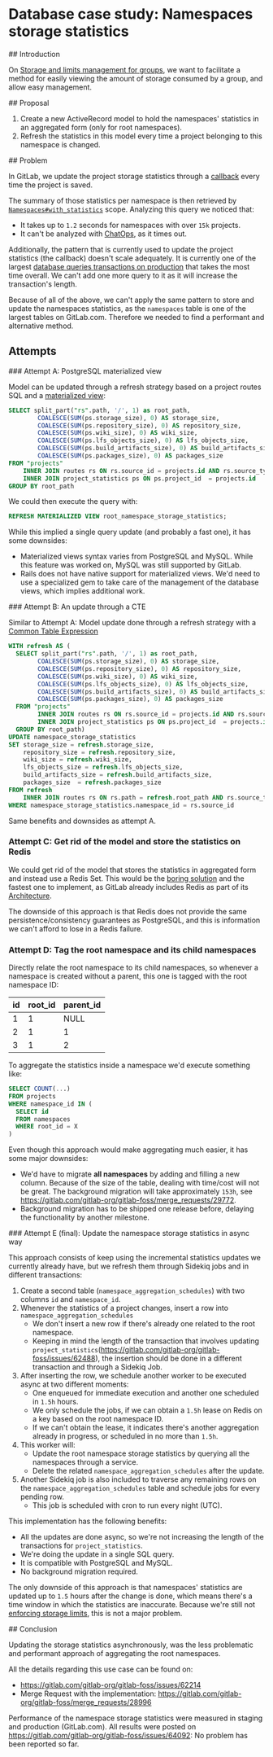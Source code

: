 # Database case study: Namespaces storage statistics

## Introduction

On [Storage and limits management for groups](https://gitlab.com/groups/gitlab-org/-/epics/886),
we want to facilitate a method for easily viewing the amount of
storage consumed by a group, and allow easy management.

## Proposal

1. Create a new ActiveRecord model to hold the namespaces' statistics in an aggregated form (only for root namespaces).
1. Refresh the statistics in this model every time a project belonging to this namespace is changed.

## Problem

In GitLab, we update the project storage statistics through a
[callback](https://gitlab.com/gitlab-org/gitlab/blob/4ab54c2233e91f60a80e5b6fa2181e6899fdcc3e/app/models/project.rb#L97)
every time the project is saved.

The summary of those statistics per namespace is then retrieved
by [`Namespaces#with_statistics`](https://gitlab.com/gitlab-org/gitlab/blob/4ab54c2233e91f60a80e5b6fa2181e6899fdcc3e/app/models/namespace.rb#L70) scope. Analyzing this query we noticed that:

- It takes up to `1.2` seconds for namespaces with over `15k` projects.
- It can't be analyzed with [ChatOps](chatops_on_gitlabcom.md), as it times out.

Additionally, the pattern that is currently used to update the project statistics
(the callback) doesn't scale adequately. It is currently one of the largest
[database queries transactions on production](https://gitlab.com/gitlab-org/gitlab-foss/issues/62488)
that takes the most time overall.  We can't add one more query to it as
it will increase the transaction's length.

Because of all of the above, we can't apply the same pattern to store
and update the namespaces statistics, as the `namespaces` table is one
of the largest tables on GitLab.com. Therefore we needed to find a performant and
alternative method.

## Attempts

### Attempt A: PostgreSQL materialized view

Model can be updated through a refresh strategy based on a project routes SQL and a [materialized view](https://www.postgresql.org/docs/9.6/rules-materializedviews.html):

```sql
SELECT split_part("rs".path, '/', 1) as root_path,
        COALESCE(SUM(ps.storage_size), 0) AS storage_size,
        COALESCE(SUM(ps.repository_size), 0) AS repository_size,
        COALESCE(SUM(ps.wiki_size), 0) AS wiki_size,
        COALESCE(SUM(ps.lfs_objects_size), 0) AS lfs_objects_size,
        COALESCE(SUM(ps.build_artifacts_size), 0) AS build_artifacts_size,
        COALESCE(SUM(ps.packages_size), 0) AS packages_size
FROM "projects"
    INNER JOIN routes rs ON rs.source_id = projects.id AND rs.source_type = 'Project'
    INNER JOIN project_statistics ps ON ps.project_id  = projects.id
GROUP BY root_path
```

We could then execute the query with:

```sql
REFRESH MATERIALIZED VIEW root_namespace_storage_statistics;
```

While this implied a single query update (and probably a fast one), it has some downsides:

- Materialized views syntax varies from PostgreSQL and MySQL. While this feature was worked on, MySQL was still supported by GitLab.
- Rails does not have native support for materialized views. We'd need to use a specialized gem to take care of the management of the database views, which implies additional work.

### Attempt B: An update through a CTE

Similar to Attempt A: Model update done through a refresh strategy with a [Common Table Expression](https://www.postgresql.org/docs/9.1/queries-with.html)

```sql
WITH refresh AS (
  SELECT split_part("rs".path, '/', 1) as root_path,
        COALESCE(SUM(ps.storage_size), 0) AS storage_size,
        COALESCE(SUM(ps.repository_size), 0) AS repository_size,
        COALESCE(SUM(ps.wiki_size), 0) AS wiki_size,
        COALESCE(SUM(ps.lfs_objects_size), 0) AS lfs_objects_size,
        COALESCE(SUM(ps.build_artifacts_size), 0) AS build_artifacts_size,
        COALESCE(SUM(ps.packages_size), 0) AS packages_size
  FROM "projects"
        INNER JOIN routes rs ON rs.source_id = projects.id AND rs.source_type = 'Project'
        INNER JOIN project_statistics ps ON ps.project_id  = projects.id
  GROUP BY root_path)
UPDATE namespace_storage_statistics
SET storage_size = refresh.storage_size,
    repository_size = refresh.repository_size,
    wiki_size = refresh.wiki_size,
    lfs_objects_size = refresh.lfs_objects_size,
    build_artifacts_size = refresh.build_artifacts_size,
    packages_size  = refresh.packages_size
FROM refresh
    INNER JOIN routes rs ON rs.path = refresh.root_path AND rs.source_type = 'Namespace'
WHERE namespace_storage_statistics.namespace_id = rs.source_id
```

Same benefits and downsides as attempt A.

### Attempt C: Get rid of the model and store the statistics on Redis

We could get rid of the model that stores the statistics in aggregated form and instead use a Redis Set.
This would be the [boring solution](https://about.gitlab.com/handbook/values/#boring-solutions) and the fastest one
to implement, as GitLab already includes Redis as part of its [Architecture](architecture.md#redis).

The downside of this approach is that Redis does not provide the same persistence/consistency guarantees as PostgreSQL,
and this is information we can't afford to lose in a Redis failure.

### Attempt D: Tag the root namespace and its child namespaces

Directly relate the root namespace to its child namespaces, so
whenever a namespace is created without a parent, this one is tagged
with the root namespace ID:

| id | root_id | parent_id
|:---|:--------|:----------
| 1  | 1       | NULL
| 2  | 1       | 1
| 3  | 1       | 2

To aggregate the statistics inside a namespace we'd execute something like:

```sql
SELECT COUNT(...)
FROM projects
WHERE namespace_id IN (
  SELECT id
  FROM namespaces
  WHERE root_id = X
)
```

Even though this approach would make aggregating much easier, it has some major downsides:

- We'd have to migrate **all namespaces** by adding and filling a new column. Because of the size of the table, dealing with time/cost will not be great. The background migration will take approximately `153h`, see <https://gitlab.com/gitlab-org/gitlab-foss/merge_requests/29772>.
- Background migration has to be shipped one release before, delaying the functionality by another milestone.

### Attempt E (final): Update the namespace storage statistics in async way

This approach consists of keep using the incremental statistics updates we currently already have,
but we refresh them through Sidekiq jobs and in different transactions:

1. Create a second table (`namespace_aggregation_schedules`) with two columns `id` and `namespace_id`.
1. Whenever the statistics of a project changes, insert a row into `namespace_aggregation_schedules`
   - We don't insert a new row if there's already one related to the root namespace.
   - Keeping in mind the length of the transaction that involves updating `project_statistics`(<https://gitlab.com/gitlab-org/gitlab-foss/issues/62488>), the insertion should be done in a different transaction and through a Sidekiq Job.
1. After inserting the row, we schedule another worker to be executed async at two different moments:
   - One enqueued for immediate execution and another one scheduled in `1.5h` hours.
   - We only schedule the jobs, if we can obtain a `1.5h` lease on Redis on a key based on the root namespace ID.
   - If we can't obtain the lease, it indicates there's another aggregation already in progress, or scheduled in no more than `1.5h`.
1. This worker will:
   - Update the root namespace storage statistics by querying all the namespaces through a service.
   - Delete the related `namespace_aggregation_schedules` after the update.
1. Another Sidekiq job is also included to traverse any remaining rows on the `namespace_aggregation_schedules` table and schedule jobs for every pending row.
   - This job is scheduled with cron to run every night (UTC).

This implementation has the following benefits:

- All the updates are done async, so we're not increasing the length of the transactions for `project_statistics`.
- We're doing the update in a single SQL query.
- It is compatible with PostgreSQL and MySQL.
- No background migration required.

The only downside of this approach is that namespaces' statistics are updated up to `1.5` hours after the change is done,
which means there's a time window in which the statistics are inaccurate. Because we're still not
[enforcing storage limits](https://gitlab.com/gitlab-org/gitlab-foss/issues/30421), this is not a major problem.

## Conclusion

Updating the storage statistics asynchronously, was the less problematic and
performant approach of aggregating the root namespaces.

All the details regarding this use case can be found on:

- <https://gitlab.com/gitlab-org/gitlab-foss/issues/62214>
- Merge Request with the implementation: <https://gitlab.com/gitlab-org/gitlab-foss/merge_requests/28996>

Performance of the namespace storage statistics were measured in staging and production (GitLab.com). All results were posted
on <https://gitlab.com/gitlab-org/gitlab-foss/issues/64092>: No problem has been reported so far.
